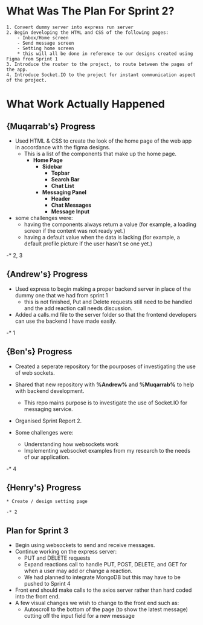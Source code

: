 # What Was The Plan For Sprint 2?

    1. Convert dummy server into express run server
    2. Begin developing the HTML and CSS of the following pages:
        - Inbox/Home screen
        - Send message screen
        - Setting home screen
        * this will all be done in reference to our designs created using Figma from Sprint 1
    3. Introduce the router to the project, to route between the pages of the app.
    4. Introduce Socket.IO to the project for instant communication aspect of the project.

# What Work Actually Happened

## {Muqarrab's} Progress

- Used HTML & CSS to create the look of the home page of the web app in accordance with the figma designs.
  - This is a list of the components that make up the home page.
    - **Home Page**
      - **Sidebar**
        - **Topbar**
        - **Search Bar**
        - **Chat List**
      - **Messaging Panel**
        - **Header**
        - **Chat Messages**
        - **Message Input**
- some challenges were:
  - having the components always return a value (for example, a loading screen if the content was not ready yet.)
  - having a default value when the data is lacking (for example, a default profile picture if the user hasn't se one yet.)

-\* 2, 3

## {Andrew's} Progress

- Used express to begin making a proper backend server in place of the dummy one that we had from sprint 1
  - this is not finished, Put and Delete requests still need to be handled and the add reaction call needs discussion.
- Added a calls.md file to the server folder so that the frontend developers can use the backend I have made easily.

-\* 1

## {Ben's} Progress

- Created a seperate repository for the pourposes of investigating the use of web sockets.
- Shared that new repository with **%Andrew%** and **%Muqarrab%** to help with backend development.
  - This repo mains purpose is to investigate the use of Socket.IO for messaging service.
- Organised Sprint Report 2.

- Some challenges were:
  - Understanding how websockets work
  - Implementing websocket examples from my research to the needs of our application.

-\* 4

## {Henry's} Progress

    * Create / design setting page

    -* 2

## Plan for Sprint 3

- Begin using websockets to send and receive messages.
- Continue working on the express server:
  - PUT and DELETE requests
  - Expand reactions call to handle PUT, POST, DELETE, and GET for when a user may add or change a reaction.
  - We had planned to integrate MongoDB but this may have to be pushed to Sprint 4
- Front end should make calls to the axios server rather than hard coded into the front end.
- A few visual changes we wish to change to the front end such as:
  - Autoscroll to the bottom of the page (to show the latest message) cutting off the input field for a new message

